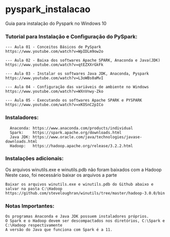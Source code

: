 # pyspark_instalacao
Guia para instalação do Pyspark no Windows 10

### Tutorial para Instalação e Configuração do PySpark:
```
--- Aula 01 - Conceitos Básicos de PySpark
https://www.youtube.com/watch?v=WpIDLm9ow2o    

--- Aula 02 - Baixa dos softwares Apache SPARK, Anaconda e Java(JDK)
https://www.youtube.com/watch?v=qtEZXXrGkFk    
  
--- Aula 03 - Instalar os softwares Java JDK, Anaconda, Pyspark
https://www.youtube.com/watch?v=L3oWBs0aMvI    

--- Aula 04 - Configuração das variáveis de ambiente no Windows 
https://www.youtube.com/watch?v=WXnVnwy-Zko    

--- Aula 05 - Executando os softwares Apache SPARK e PYSPARK
https://www.youtube.com/watch?v=xKOSnC2pICo    
```

### Instaladores:
```
  Anaconda: https://www.anaconda.com/products/individual
  Spark:    https://spark.apache.org/downloads.html
  Java JDK: https://www.oracle.com/java/technologies/javase-downloads.html   
  Hadoop:   https://hadoop.apache.org/release/3.2.2.html
```

### Instalações adicionais:
Os arquivos winutils.exe e winutils.pdb não foram baixados com a Hadoop
Neste caso, foi necessário baixar os arquivos a parte

```
Baixar os arquivos winutils.exe e winutils.pdb do Github abaixo e salvar na pasta C:\Hadoop
https://github.com/steveloughran/winutils/tree/master/hadoop-3.0.0/bin  
```

### Notas Importantes:
```
Os programas Anaconda e Java JDK possuem instaladores próprios.
O Spark e o Hadoop devem ser descompactados nos diretórios, C:\Spark e C:\Hadoop respectivamente
A versão do Java que funciona com Spark é a 11.
```
